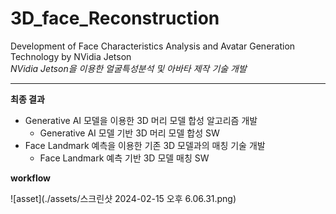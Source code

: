 # 3D_face_Reconstruction
Development of Face Characteristics Analysis and Avatar Generation Technology by NVidia Jetson <br>
_NVidia Jetson을 이용한 얼굴특성분석 및 아바타 제작 기술 개발_
***

**최종 결과**  
- Generative AI 모델을 이용한 3D 머리 모델 합성 알고리즘 개발  
  - Generative AI 모델 기반 3D 머리 모델 합성 SW  
- Face Landmark 예측을 이용한 기존 3D 모델과의 매칭 기술 개발  
  - Face Landmark 예측 기반 3D 모델 매칭 SW  

**workflow**  

![asset](./assets/스크린샷 2024-02-15 오후 6.06.31.png)  

